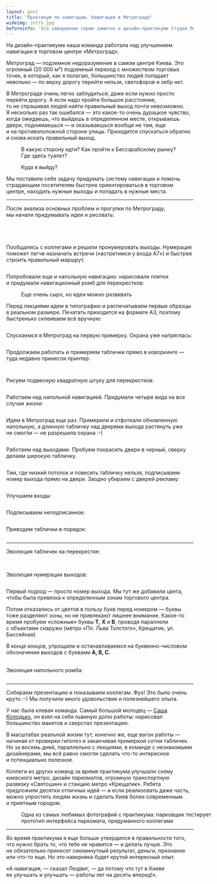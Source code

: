 ```yaml
---
layout: post
title: "Практикум по навигации. Навигация в Метрограде"
wideimg: intro.jpg
beforeinfo: 'Это завершение серии заметок о дизайн-практикуме Студии Лебедева. См. также: <a href="/blog/navigation-workshop/">день 1</a>, <a href="/blog/navigation-workshop-2/">дни 2–3</a>, <a href="/blog/navigation-workshop-3/">дни 4–8</a>.'
---
```


<p class="headline">На дизайн-практикуме наша команда работала над улучшением навигации в торговом центре «Метроград».</p>

Метроград — подземное недоразумение в самом центре Киева. Это огромный (20 000 м²) подземный переход с множеством торговых точек, в который, как я полагаю, большинство людей попадает невольно — по верху дорогу перейти нельзя, светофоров и зебр нет.

В Метрограде очень легко заблудиться, даже если нужно просто перейти дорогу. А если надо пройти большое расстояние, то не спрашивая людей найти правильный выход почти невозможно. Я несколько раз так ошибался — это какое-то очень дурацкое чувство, когда ожидаешь, что выйдешь в определенном месте, открываешь двери, поднимаешься — и оказываешься вообще не там, еще и на противоположной стороне улицы. Приходится спускаться обратно и снова искать правильный выход.

<!-- more -->

<figure>
  <img src="/i/metrograd/where-am-i.jpg" alt="">
  <figcaption>В какую сторону идти? Как пройти к Бессарабскому рынку? Где здесь туалет?</figcaption>
</figure>

<figure>
  <img src="/i/metrograd/exit.jpg" alt="">
  <figcaption>Куда я выйду?</figcaption>
</figure>

Мы поставили себе задачу придумать систему навигации и помочь страдающим посетителям быстрее ориентироваться в торговом центре, находить нужные выходы и попадать в нужные места.

* * *

После анализа основных проблем и прогулки по Метрограду, мы начали придумывать идеи и рисовать:

<figure>
  <img src="/i/metrograd/sketches.jpg" alt="">
</figure>

<figure>
  <img src="/i/metrograd/sketches-2.jpg" alt="">
</figure>

<figure>
  <img src="/i/metrograd/idea-route.jpg" alt="">
</figure>

<figure>
  <img src="/i/metrograd/exits.jpg" alt="">
</figure>

Пообщались с коллегами и решили пронумеровать выходы. Нумерация поможет легче назначать встречи («встретимся у входа A7») и быстрее строить правильный маршрут.

<figure>
  <img src="/i/metrograd/map.png" alt="">
</figure>


Попробовали еще и напольную навигацию: нарисовали плитки и придумали навигационный ромб для перекрестков:

<figure>
  <img src="/i/metrograd/floor.jpg" alt="">
  <figcaption>Еще очень сыро, но идеи можно развивать</figcaption>
</figure>


Перед лекциями идем в типографию и распечатываем первые образцы в реальном размере. Печатать приходится на формате А3, поэтому быстренько склеиваем всё вручную:

<figure>
  <img src="/i/metrograd/testing.jpg" alt="">
</figure>

Спускаемся в Метроград на первую примерку. Охрана уже напряглась:

<figure>
  <img src="/i/metrograd/trying-on.jpg" alt="">
</figure>

Продолжаем работать и примеряем таблички прямо в коворкинге — туда недавно принесли принтер:

<figure>
  <img src="/i/metrograd/trying-on-clockface.jpg" alt="">
</figure>

<figure>
  <img src="/i/metrograd/trying-on-clockface-exit.jpg" alt="">
</figure>

Рисуем подвесную квадратную штуку для перекрестков:

<figure>
  <img src="/i/metrograd/road-crossing.jpg" alt="">
</figure>

Работаем над напольной навигацией. Придумали четыре вида на все случаи жизни:

<figure class="out-of-width-960">
  <img src="/i/metrograd/floor-types.jpg" alt="">
</figure>

<!-- Кто-то принес пенокартон. Примеряем на нем напольную:

<figure>
  <img src="/i/metrograd/foamcore.jpg" alt="">
</figure> -->

Идем в Метроград еще раз. Примерили и отфоткали обновленную напольную, а длинную табличку над дверями выхода растянуть уже не смогли — не разрешила охрана :-)

<figure>
  <img src="/i/metrograd/trying-on-fail.jpg" alt="">
</figure>

Работаем над выходами. Пробуем покрасить двери в черный, сверху делаем широкую табличку.

<figure class="out-of-width-960">
  <img src="/i/metrograd/exits-inside.jpg" alt="">
</figure>

Там, где низкий потолок и повесить табличку нельзя, подписываем номер выхода прямо на двери. Заодно убираем с дверей рекламу:

<figure>
  <img src="/i/metrograd/low-exit.jpg" alt="">
</figure>

Улучшаем входы:

<figure class="out-of-width-960">
  <img src="/i/metrograd/entrance.jpg" alt="">
</figure>


Подписываем неподписанное:

<figure>
  <img src="/i/metrograd/entrance-2.jpg" alt="">
</figure>

Приводим таблички в порядок:

<figure>
  <img src="/i/metrograd/types.jpg" alt="">
</figure>


---


Эволюция табличек на перекрестке:

<figure class="">
  <img src="/i/metrograd/square-evolution.jpg" alt="">
</figure>

<br>
Эволюция нумерации выходов:

<figure class="out-of-width-960">
  <img src="/i/metrograd/exits-evolution.png" alt="">
</figure>

Первый подход — просто номер выхода. Мы тут же добавили цвета, чтобы была привязка к определенным зонам торгового центра.

Потом отказались от цветов в пользу букв перед номером — буквы тоже разделяют зоны, но не привлекают лишнее внимание. Какое-то время пробуем «сложные» буквы **T,** **X** и **B**, проводя параллели с объектами снаружи (метро «Пл. Льва Толстого», Крещатик, ул. Бассейная).

В конце концов, упрощаем и останавливаемся на буквенно-числовом обозначении выходов с буквами **A, B, C.**

<br>
Эволюция напольного ромба:

<figure class="out-of-width-960">
  <img src="/i/metrograd/floor-evolution.png" alt="">
</figure>

---

Собираем презентацию и показываем коллегам. Фух! Это было очень круто :-) Мы получили много удовольствия и полезнейшего опыта.

У нас была клевая команда. Самый большой молодец — [Саша Колодько](https://www.facebook.com/profile.php?id=100008047278802), он взял на себя львиную долю работы: нарисовал большинство макетов и сверстал презентацию.

В масштабах реальной жизни тут, конечно же, еще вагон работы — начиная от проверки гипотез и заканчивая примеркой сотни табличек. Но за восемь дней, параллельно с лекциями, в команде с незнакомыми дизайнерами, мы всё равно смогли сделать что-то интересное и потенциально полезное.

Коллеги из других команд за время практикума улучшали схему киевского метро, дизайн паркоматов, огромную транспортную развязку «Святошин» и станцию метро «Крещатик». Ребята предложили десятки отличных идей — и если реализовать даже часть, можно упростить людям жизнь и сделать Киев более современным и приятным городом.

<figure style="width: 560px;">
  <img src="/i/metrograd/parkomat.jpg" alt="">
  <figcaption>Одна из самых любимых фотографий с практикума: парковщик тестирует прототип интерфейса паркомата, придуманного коллегами</figcaption>
</figure>

---

Во время практикума я еще больше утвердился в правильности того, что нужно брать то, что тебе не нравится — и делать лучше. Это не обязательно принесет сиюминутный результат, деньги, признание или что-то еще. Но это наверняка будет крутой интересный опыт.

«А навигация, — сказал Людвиг, — да потому что тут в Киеве ее улучшать и улучшать — работы лет на десять вперед!».


<figure>
  <img src="/i/metrograd/thank-you.jpg" alt="">
</figure>
